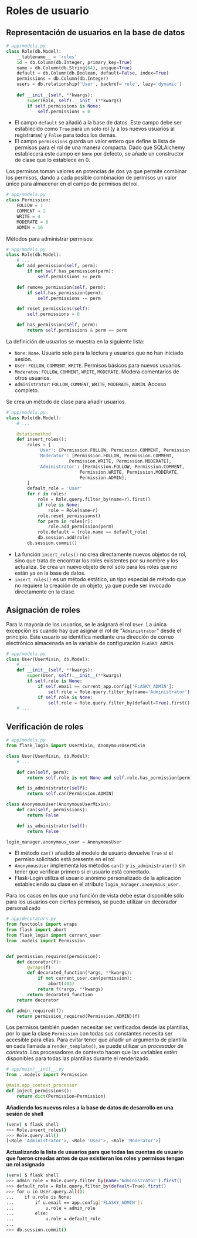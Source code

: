 # Roles de usuario
## Representación de usuarios en la base de datos
```python
# app/models.py
class Role(db.Model):
    __tablename__ = 'roles'
    id = db.Column(db.Integer, primary_key=True)
    name = db.Column(db.String(64), unique=True)
    default = db.Column(db.Boolean, default=False, index=True)
    permissions = db.Column(db.Integer)
    users = db.relationship('User', backref='role', lazy='dynamic')
    
    def __init__(self, **kwargs):
        super(Role, self).__init__(**kwargs)
        if self.permissions is None:
            self.permissions = 0
```
- El campo `default` se añadió a la base de datos. Este campo debe ser establecido como `True` para un solo rol (y a los nuevos usuarios al registrarse) y `False` para todos los demás.
- El campo `permissions` guarda un valor entero que define la lista de permisos para el rol de una manera compacta. Dado que SQLAlchemy establecerá este campo en `None` por defecto, se añade un constructor de clase que lo establece en 0.

Los permisos toman valores en potencias de dos ya que permite combinar los permisos, dando a cada posible combinación de permisos un valor único para almacenar en el campo de permisos del rol.
```python
# app/models.py
class Permission:
    FOLLOW = 1
    COMMENT = 2
    WRITE = 4
    MODERATE = 8
    ADMIN = 16
```
Métodos para administrar permisos:
```python
# app/models.py
class Role(db.Model):
    # ...
    def add_permission(self, perm):
        if not self.has_permission(perm):
            self.permissions += perm

    def remove_permission(self, perm):
        if self.has_permission(perm):
            self.permissions -= perm

    def reset_permissions(self):
        self.permissions = 0

    def has_permission(self, perm):
        return self.permissions & perm == perm
```
La definición de usuarios se muestra en la siguiente lista:
- `None`: `None`. Usuario solo para la lectura y usuarios que no han iniciado sesión.
- `User`: `FOLLOW`, `COMMENT`, `WRITE`. Permisos básicos para nuevos usuarios.
- `Moderatos`: `FOLLOW`, `COMMENT`, `WRITE`, `MODERATE`. Modera comentarios de otros usuarios.
- `Administrator`: `FOLLOW`, `COMMENT`, `WRITE`, `MODERATE`, `ADMIN`. Acceso completo.

Se crea un método de clase para añadir usuarios.
```python
# app/models.py
class Role(db.Model):
    # ...

    @staticmethod
    def insert_roles():
        roles = {
            'User': [Permission.FOLLOW, Permission.COMMENT, Permission.WRITE],
            'Moderator': [Permission.FOLLOW, Permission.COMMENT,
                        Permission.WRITE, Permission.MODERATE],
            'Administrator': [Permission.FOLLOW, Permission.COMMENT,
                            Permission.WRITE, Permission.MODERATE,
                            Permission.ADMIN],
        }
        default_role = 'User'
        for r in roles:
            role = Role.query.filter_by(name=r).first()
            if role is None:
                role = Role(name=r)
            role.reset_permissions()
            for perm in roles[r]:
                role.add_permission(perm)
            role.default = (role.name == default_role)
            db.session.add(role)
        db.session.commit()
```
- La función `insert_roles()` no crea directamente nuevos objetos de rol, sino que trata de encontrar los roles existentes por su nombre y los actualiza. Se crea un nuevo objeto de rol sólo para los roles que no están ya en la base de datos. 
- `insert_roles()` es un método estático, un tipo especial de método que no requiere la creación de un objeto, ya que puede ser invocado directamente en la clase.


## Asignación de roles
Para la mayoría de los usuarios, se le asignará el rol `User`. La única excepción es cuando hay que asignar el rol de "`Administrator`" desde el principio. Este usuario se identifica mediante una dirección de correo electrónico almacenada en la variable de configuración `FLASKY_ADMIN`.

```python
# app/models.py
class User(UserMixin, db.Model):
    # ...
    def __init__(self, **kwargs):
        super(User, self).__init__(**kwargs)
        if self.role is None:
            if self.email == current_app.config['FLASKY_ADMIN']:
                self.role = Role.query.filter_by(name='Administrator').first()
            if self.role is None:
                self.role = Role.query.filter_by(default=True).first()
    # ...
```
## Verificación de roles
```python
# app/models.py
from flask_login import UserMixin, AnonymousUserMixin

class User(UserMixin, db.Model):
    # ...

    def can(self, perm):
        return self.role is not None and self.role.has_permission(perm)

    def is_administrator(self):
        return self.can(Permission.ADMIN)

class AnonymousUser(AnonymousUserMixin):
    def can(self, permissions):
        return False

    def is_administrator(self):
        return False

login_manager.anonymous_user = AnonymousUser
```
- El método `can()` añadido al modelo de usuario devuelve `True` si el permiso solicitado está presente en el rol
- `AnonymousUser` implementa los métodos `can()` y `is_administrator()` sin tener que verificar primero si el usuario está conectado.
- Flask-Login utiliza el usuario anónimo personalizado de la aplicación estableciendo su clase en el atributo `login_manager.anonymous_user`.

Para los casos en los que una función de vista debe estar disponible sólo para los usuarios con ciertos permisos, se puede utilizar un decorador personalizado

```python
# app/decorators.py
from functools import wraps
from flask import abort
from flask_login import current_user
from .models import Permission


def permission_required(permission):
    def decorator(f):
        @wraps(f)
        def decorated_function(*args, **kwargs):
            if not current_user.can(permission):
                abort(403)
            return f(*args, **kwargs)
        return decorated_function
    return decorator

def admin_required(f):
    return permission_required(Permission.ADMIN)(f)
```

Los permisos también pueden necesitar ser verificados desde las plantillas, por lo que la clase `Permission` con todas sus constantes necesita ser accesible para ellas. Para evitar tener que añadir un argumento de plantilla en cada llamada a `render_template()`, se puede utilizar un *procesador de contexto*. Los procesadores de contexto hacen que las variables estén disponibles para todas las plantillas durante el renderizado.

```python
# app/main/__init__.py
from ..models import Permission

@main.app_context_processor
def inject_permissions():
    return dict(Permission=Permission)
```

**Añadiendo los nuevos roles a la base de datos de desarrollo en una sesión de shell**
```bash
(venv) $ flask shell
>>> Role.insert_roles()
>>> Role.query.all()
[<Role 'Administrator'>, <Role 'User'>, <Role 'Moderator'>]
```

**Actualizando la lista de usuarios para que todas las cuentas de usuario que fueron creadas antes de que existieran los roles y permisos tengan un rol asignado**

```bash
(venv) $ flask shell
>>> admin_role = Role.query.filter_by(name='Administrator').first()
>>> default_role = Role.query.filter_by(default=True).first()
>>> for u in User.query.all():
...    if u.role is None:
...        if u.email == app.config['FLASKY_ADMIN']:
...            u.role = admin_role
...        else:
...            u.role = default_role
...
>>> db.session.commit()
```

